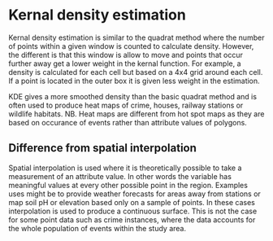 # Kernal density estimation

Kernal density estimation is similar to the quadrat method where the number of points within a given window is counted to calculate density. However, the different is that this window is allow to move and points that occur further away get a lower weight in the kernal function. For example, a density is calculated for each cell but based on a 4x4 grid around each cell. If a point is located in the outer box it is given less weight in the estimation. 

KDE gives a more smoothed density than the basic quadrat method and is often used to produce heat maps of crime, houses, railway stations or wildlife habitats. NB. Heat maps are different from hot spot maps as they are based on occurance of events rather than attribute values of polygons. 

## Difference from spatial interpolation

Spatial interpolation is used where it is theoretically possible to take a measurement of an attribute value. In other words the variable has meaningful values at every other possible point in the region. Examples uses might be to provide weather forecasts for areas away from stations or map soil pH or elevation based only on a sample of points. In these cases interpolation is used to produce a continuous surface. This is not the case for some point data such as crime instances, where the data accounts for the whole population of events within the study area.
